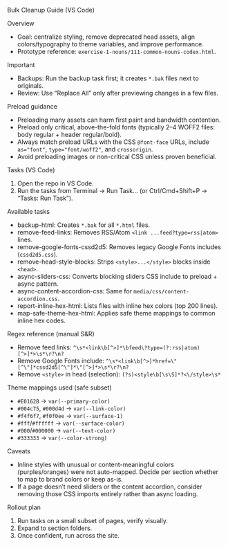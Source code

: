 Bulk Cleanup Guide (VS Code)

Overview
- Goal: centralize styling, remove deprecated head assets, align colors/typography to theme variables, and improve performance.
- Prototype reference: `exercise-1-nouns/111-common-nouns-codex.html`.

Important
- Backups: Run the backup task first; it creates `*.bak` files next to originals.
- Review: Use “Replace All” only after previewing changes in a few files.

Preload guidance
- Preloading many assets can harm first paint and bandwidth contention.
- Preload only critical, above-the-fold fonts (typically 2–4 WOFF2 files: body regular + header regular/bold).
- Always match preload URLs with the CSS `@font-face` URLs, include `as="font"`, `type="font/woff2"`, and `crossorigin`.
- Avoid preloading images or non-critical CSS unless proven beneficial.

Tasks (VS Code)
1) Open the repo in VS Code.
2) Run the tasks from Terminal → Run Task… (or Ctrl/Cmd+Shift+P → “Tasks: Run Task”).

Available tasks
- backup-html: Creates `*.bak` for all `*.html` files.
- remove-feed-links: Removes RSS/Atom `<link ...feed?type=rss|atom>` lines.
- remove-google-fonts-cssd2d5: Removes legacy Google Fonts includes (`cssd2d5.css`).
- remove-head-style-blocks: Strips `<style>...</style>` blocks inside `<head>`.
- async-sliders-css: Converts blocking sliders CSS include to preload + async pattern.
- async-content-accordion-css: Same for `media/css/content-accordion.css`.
- report-inline-hex-html: Lists files with inline hex colors (top 200 lines).
- map-safe-theme-hex-html: Applies safe theme mappings to common inline hex codes.

Regex reference (manual S&R)
- Remove feed links: `^\s*<link\b[^>]*\bfeed\?type=(?:rss|atom)[^>]*>\s*\r?\n?`
- Remove Google Fonts include: `^\s*<link\b[^>]*href=\"[^\"]*cssd2d5[^\"]*\"[^>]*>\s*\r?\n?`
- Remove `<style>` in head (selection): `(?s)<style\b[\s\S]*?<\/style>\s*`

Theme mappings used (safe subset)
- `#E0162B` → `var(--primary-color)`
- `#004c75`, `#000d4d` → `var(--link-color)`
- `#f4f6f7`, `#f0f0ee` → `var(--surface-1)`
- `#fff`/`#ffffff` → `var(--surface-color)`
- `#000`/`#000000` → `var(--text-color)`
- `#333333` → `var(--color-strong)`

Caveats
- Inline styles with unusual or content-meaningful colors (purples/oranges) were not auto-mapped. Decide per section whether to map to brand colors or keep as-is.
- If a page doesn’t need sliders or the content accordion, consider removing those CSS imports entirely rather than async loading.

Rollout plan
1) Run tasks on a small subset of pages, verify visually.
2) Expand to section folders.
3) Once confident, run across the site.

